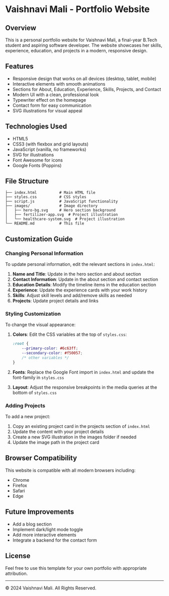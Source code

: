 # Vaishnavi Mali - Portfolio Website

## Overview
This is a personal portfolio website for Vaishnavi Mali, a final-year B.Tech student and aspiring software developer. The website showcases her skills, experience, education, and projects in a modern, responsive design.

## Features
- Responsive design that works on all devices (desktop, tablet, mobile)
- Interactive elements with smooth animations
- Sections for About, Education, Experience, Skills, Projects, and Contact
- Modern UI with a clean, professional look
- Typewriter effect on the homepage
- Contact form for easy communication
- SVG illustrations for visual appeal

## Technologies Used
- HTML5
- CSS3 (with flexbox and grid layouts)
- JavaScript (vanilla, no frameworks)
- SVG for illustrations
- Font Awesome for icons
- Google Fonts (Poppins)

## File Structure
```
├── index.html          # Main HTML file
├── styles.css          # CSS styles
├── script.js           # JavaScript functionality
├── images/             # Image directory
│   ├── hero-bg.svg     # Hero section background
│   ├── fertilizer-app.svg  # Project illustration
│   └── healthcare-system.svg  # Project illustration
└── README.md           # This file
```

## Customization Guide

### Changing Personal Information
To update personal information, edit the relevant sections in `index.html`:

1. **Name and Title**: Update in the hero section and about section
2. **Contact Information**: Update in the about section and contact section
3. **Education Details**: Modify the timeline items in the education section
4. **Experience**: Update the experience cards with your work history
5. **Skills**: Adjust skill levels and add/remove skills as needed
6. **Projects**: Update project details and links

### Styling Customization
To change the visual appearance:

1. **Colors**: Edit the CSS variables at the top of `styles.css`:
   ```css
   :root {
       --primary-color: #6c63ff;
       --secondary-color: #f50057;
       /* other variables */
   }
   ```

2. **Fonts**: Replace the Google Font import in `index.html` and update the font-family in `styles.css`

3. **Layout**: Adjust the responsive breakpoints in the media queries at the bottom of `styles.css`

### Adding Projects
To add a new project:

1. Copy an existing project card in the projects section of `index.html`
2. Update the content with your project details
3. Create a new SVG illustration in the images folder if needed
4. Update the image path in the project card

## Browser Compatibility
This website is compatible with all modern browsers including:
- Chrome
- Firefox
- Safari
- Edge

## Future Improvements
- Add a blog section
- Implement dark/light mode toggle
- Add more interactive elements
- Integrate a backend for the contact form

## License
Feel free to use this template for your own portfolio with appropriate attribution.

---

© 2024 Vaishnavi Mali. All Rights Reserved.